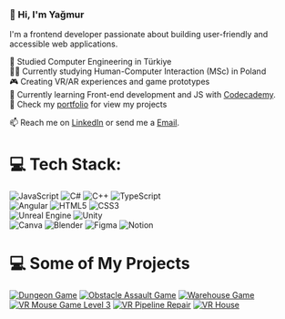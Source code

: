 ### 👋 Hi, I'm Yağmur

I'm a frontend developer passionate about building user-friendly and accessible web applications.<br/>

🧠 Studied Computer Engineering in Türkiye<br/>
👩‍💻 Currently studying Human-Computer Interaction (MSc) in Poland<br/>
🎮 Creating VR/AR experiences and game prototypes<br/>
🎯 Currently learning Front-end development and JS with [Codecademy](https://www.codecademy.com/).<br/>
📃 Check my [portfolio](https://yagmuraslanportfolio.framer.website/) for view my projects<br/>

📫 Reach me on [LinkedIn](https://www.linkedin.com/in/aslanyagmur/) or send me a [Email](aslanyagmurr1@gmail.com).

# 💻 Tech Stack:
![JavaScript](https://img.shields.io/badge/javascript-%23323330.svg?style=for-the-badge&logo=javascript&logoColor=%23F7DF1E) 
![C#](https://img.shields.io/badge/c%23-%23239120.svg?style=for-the-badge&logo=csharp&logoColor=white) 
![C++](https://img.shields.io/badge/c++-%2300599C.svg?style=for-the-badge&logo=c%2B%2B&logoColor=white)
![TypeScript](https://img.shields.io/badge/typescript-%23007ACC.svg?style=for-the-badge&logo=typescript&logoColor=white)<br/>
![Angular](https://img.shields.io/badge/angular-%23DD0031.svg?style=for-the-badge&logo=angular&logoColor=white) 
![HTML5](https://img.shields.io/badge/html5-%23E34F26.svg?style=for-the-badge&logo=html5&logoColor=white) 
![CSS3](https://img.shields.io/badge/css3-%231572B6.svg?style=for-the-badge&logo=css3&logoColor=white)<br/>
![Unreal Engine](https://img.shields.io/badge/unrealengine-%23313131.svg?style=for-the-badge&logo=unrealengine&logoColor=white) 
![Unity](https://img.shields.io/badge/unity-%23000000.svg?style=for-the-badge&logo=unity&logoColor=white)<br/>
![Canva](https://img.shields.io/badge/Canva-%2300C4CC.svg?style=for-the-badge&logo=Canva&logoColor=white) 
![Blender](https://img.shields.io/badge/blender-%23F5792A.svg?style=for-the-badge&logo=blender&logoColor=white) 
![Figma](https://img.shields.io/badge/figma-%23F24E1E.svg?style=for-the-badge&logo=figma&logoColor=white)
![Notion](https://img.shields.io/badge/Notion-%23000000.svg?style=for-the-badge&logo=notion&logoColor=white)

# 💻 Some of My Projects
<!-- YouTube video cards from https://github.com/DenverCoder1/github-readme-youtube-cards -->
<!-- If you want to display the latest videos, then simply follow the instructions in the above repo. -->
<!-- If you however want to select which videos display, then you can manually generate the video link by changing the below parameters in angle brackets. -->
<!-- https://ytcards.demolab.com/?id=<video ID>&title=<video+title>&lang=en&timestamp=<video publish date in Unix time format>&background_color=%230d1117&title_color=%23ffffff&stats_color=%23dedede&max_title_lines=1&width=250&border_radius=5&duration=<video duration in seconds> "<video title>") -->
<!-- BEGIN YOUTUBE-CARDS -->
[![Dungeon Game](https://ytcards.demolab.com/?id=pxZp3XeyPQI&title=Dungeon+Game&lang=en&background_color=%230d1117&title_color=%23ffffff&stats_color=%23dedede&max_title_lines=1&width=250&border_radius=5&duration=47 "Dungeon Game")](https://youtu.be/pxZp3XeyPQI)
[![Obstacle Assault Game](https://ytcards.demolab.com/?id=gf5BmwVqmAg&title=Obstacle+Assault+Game&lang=en&background_color=%230d1117&title_color=%23ffffff&stats_color=%23dedede&max_title_lines=1&width=250&border_radius=5&duration=50 "Obstacle Assault Game")](https://youtu.be/gf5BmwVqmAg)
[![Warehouse Game](https://ytcards.demolab.com/?id=eP4nDmkP8hg&title=Warehouse+Game&lang=en&background_color=%230d1117&title_color=%23ffffff&stats_color=%23dedede&max_title_lines=1&width=250&border_radius=5&duration=23 "Warehouse Game")](https://youtu.be/eP4nDmkP8hg)
[![VR Mouse Game Level 3](https://ytcards.demolab.com/?id=agikOzgZhsw&title=VR+Mouse+Game+Level+3&lang=en&background_color=%230d1117&title_color=%23ffffff&stats_color=%23dedede&max_title_lines=1&width=250&border_radius=5&duration=41 "VR Mouse Game Level 3")](https://youtu.be/agikOzgZhsw)
[![VR Pipeline Repair](https://ytcards.demolab.com/?id=gChLn5rHfcw&title=VR+Pipeline+Repair&lang=en&background_color=%230d1117&title_color=%23ffffff&stats_color=%23dedede&max_title_lines=1&width=250&border_radius=5&duration=64 "VR Pipeline Repair")](https://youtu.be/gChLn5rHfcw)
[![VR House](https://ytcards.demolab.com/?id=t233L7zYKFA&title=VR+House&lang=en&background_color=%230d1117&title_color=%23ffffff&stats_color=%23dedede&max_title_lines=1&width=250&border_radius=5&duration=1253 "VR House")](https://youtu.be/t233L7zYKFA)
<!-- END YOUTUBE-CARDS -->
